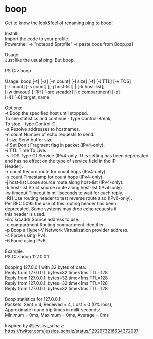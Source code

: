 # boop
Get to know the look&amp;feel of renaming ping to boop!\
\
Install: \
Import the code to your profile.\
Powershell -> "notepad $profile" -> paste code from Boop.ps1\
\
Usage:\
Just like the usual ping. But boop.\
\
PS C:\> boop\
\
Usage: boop [-t] [-a] [-n count] [-l size] [-f] [-i TTL] [-v TOS]\
            [-r count] [-s count] [[-j host-list] | [-k host-list]]\
            [-w timeout] [-RH] [-src srcaddr] [-c compartment] [-p]\
            [-4] [-6] target_name\
\
Options:\
    -t             Boop the specified host until stopped.\
                   To see statistics and continue - type Control-Break;\
                   To stop - type Control-C.\
    -a             Resolve addresses to hostnames.\
    -n count       Number of echo requests to send.\
    -l size        Send buffer size.\
    -f             Set Don't Fragment flag in packet (IPv4-only).\
    -i TTL         Time To Live.\
    -v TOS         Type Of Service (IPv4-only. This setting has been deprecated\
                   and has no effect on the type of service field in the IP\
                   Header).\
    -r count       Record route for count hops (IPv4-only).\
    -s count       Timestamp for count hops (IPv4-only).\
    -j host-list   Loose source route along host-list (IPv4-only).\
    -k host-list   Strict source route along host-list (IPv4-only).\
    -w timeout     Timeout in milliseconds to wait for each reply.\
    -RH            Use routing header to test reverse route also (IPv6-only).\
                   Per RFC 5095 the use of this routing header has been\
                   deprecated. Some systems may drop echo requests if\
                   this header is used.\
    -src srcaddr   Source address to use.\
    -c compartment Routing compartment identifier.\
    -p             Boop a Hyper-V Network Virtualization provider address.\
    -4             Force using IPv4.\
    -6             Force using IPv6.\
\
Example:\
PS C:\> boop 127.0.0.1\
\
Booping 127.0.0.1 with 32 bytes of data:\
Reply from 127.0.0.1: bytes=32 time<1ms TTL=128\
Reply from 127.0.0.1: bytes=32 time<1ms TTL=128\
Reply from 127.0.0.1: bytes=32 time<1ms TTL=128\
Reply from 127.0.0.1: bytes=32 time<1ms TTL=128\
\
Boop statistics for 127.0.0.1:\
    Packets: Sent = 4, Received = 4, Lost = 0 (0% loss),\
Approximate round trip times in milli-seconds:\
    Minimum = 0ms, Maximum = 0ms, Average = 0ms\
\
Inspired by @jessica_schalz: https://twitter.com/jessica_schalz/status/1292973216634372097
